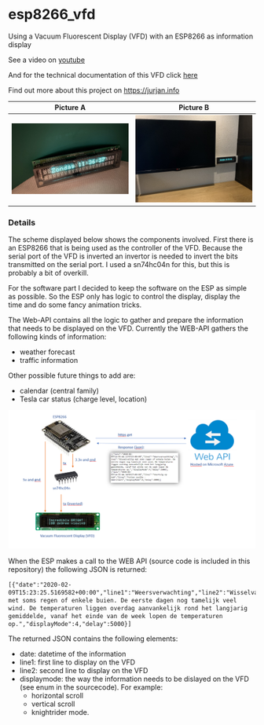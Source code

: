 # esp8266_vfd
Using a Vacuum Fluorescent Display (VFD) with an ESP8266 as information display

See a video on [youtube](https://www.youtube.com/watch?v=3-wzvdbAAj8&list=PL9SWh3l_eGl_Rr5QC0h_TrUXadgcYiZPY&index=2&t=0s)

And for the technical documentation of this VFD click [here](/Assets/VFD.pdf)

Find out more about this project on https://jurjan.info

Picture A | Picture B
---------|----------
 ![vfd](/Assets/IMG_5674.JPG) | ![vfd](/Assets/IMG_4308.JPG)

### Details

The scheme displayed below shows the components involved.
First there is an ESP8266 that is being used as the controller of the VFD. Because the serial port of the VFD is inverted an invertor is needed to invert the bits transmitted on the serial port. I used a sn74hc04n for this, but this is probably a bit of overkill.

For the software part I decided to keep the software on the ESP as simple as possible. So the ESP only has logic to control the display, display the time and do some fancy animation tricks.

The Web-API contains all the logic to gather and prepare the information that needs to be displayed on the VFD.
Currently the WEB-API gathers the following kinds of information: 
* weather forecast
* traffic information

Other possible future things to add are:
* calendar (central family)
* Tesla car status (charge level, location)

![vfd](/Assets/Scheme.png)

When the ESP makes a call to the WEB API (source code is included in this repository) the following JSON is returned:

```
[{"date":"2020-02-09T15:23:25.5169582+00:00","line1":"Weersverwachting","line2":"Wisselvallig met soms regen of enkele buien. De eerste dagen nog tamelijk veel wind. De temperaturen liggen overdag aanvankelijk rond het langjarig gemiddelde, vanaf het einde van de week lopen de temperaturen op.","displayMode":4,"delay":5000}]
```

The returned JSON contains the following elements:
* date: datetime of the information
* line1: first line to display on the VFD
* line2: second line to display on the VFD
* displaymode: the way the information needs to be dislayed on the VFD (see enum in the sourcecode). 
    For example:
    * horizontal scroll
    * vertical scroll
    * knightrider mode. 